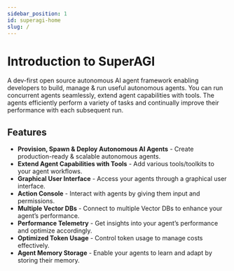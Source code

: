 ```yaml
---
sidebar_position: 1
id: superagi-home
slug: /
---
```


# Introduction to SuperAGI

A dev-first open source autonomous AI agent framework enabling developers to build, manage & run useful autonomous agents. You can run concurrent agents seamlessly, extend agent capabilities with tools. The agents efficiently perform a variety of tasks and continually improve their performance with each subsequent run.

## Features

- **Provision, Spawn & Deploy Autonomous AI Agents** - Create production-ready & scalable autonomous agents.
- **Extend Agent Capabilities with Tools** - Add various tools/toolkits to your agent workflows.
- **Graphical User Interface** - Access your agents through a graphical user interface.
- **Action Console** - Interact with agents by giving them input and permissions.
- **Multiple Vector DBs** - Connect to multiple Vector DBs to enhance your agent’s performance.
- **Performance Telemetry** - Get insights into your agent’s performance and optimize accordingly.
- **Optimized Token Usage** - Control token usage to manage costs effectively.
- **Agent Memory Storage** - Enable your agents to learn and adapt by storing their memory.

<!-- ## Tools

![Tool1](https://superagi.com/wp-content/uploads/2023/05/Group-113609.png)
![Tool2](https://superagi.com/wp-content/uploads/2023/05/Group-113612.png)
![Tool3](https://superagi.com/wp-content/uploads/2023/05/Group-113611.png)
![Tool4](https://superagi.com/wp-content/uploads/2023/05/Group-113613.png)
![Tool5](https://superagi.com/wp-content/uploads/2023/05/Group-113615.png)
![Tool6](https://superagi.com/wp-content/uploads/2023/05/Group-113614.png)
![Tool7](https://superagi.com/wp-content/uploads/2023/05/Group-113616.png)
![Tool8](https://superagi.com/wp-content/uploads/2023/05/Group-113617.png)
![Tool9](https://superagi.com/wp-content/uploads/2023/05/Group-113618.png)
![Tool10](https://superagi.com/wp-content/uploads/2023/05/Group-113619.png)
![Tool11](https://superagi.com/wp-content/uploads/2023/05/Group-113620.png)
![Tool12](https://superagi.com/wp-content/uploads/2023/05/Group-113622.png)
![Tool13](https://superagi.com/wp-content/uploads/2023/05/Group-113621.png) -->

<!-- ## Screenshot
![Dashboard](https://superagi.com/wp-content/uploads/2023/05/Dark-Dashboard.png) -->
